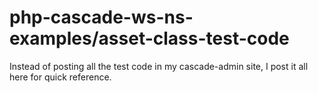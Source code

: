 # php-cascade-ws-ns-examples/asset-class-test-code
Instead of posting all the test code in my cascade-admin site, I post it all here for quick reference.